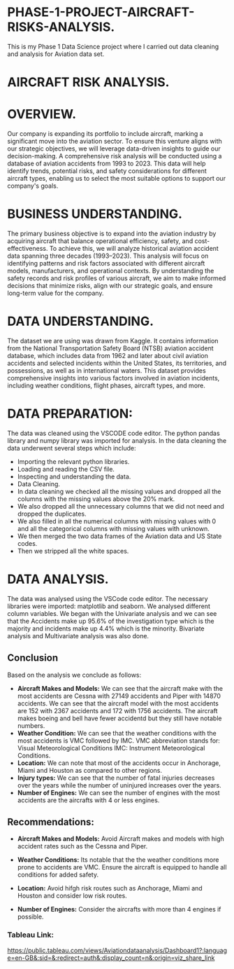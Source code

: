 # PHASE-1-PROJECT-AIRCRAFT-RISKS-ANALYSIS.
This is my Phase 1 Data Science project where I carried out data cleaning and analysis for Aviation data set.
# AIRCRAFT RISK ANALYSIS.
# OVERVIEW.
Our company is expanding its portfolio to include aircraft, marking a significant move into the aviation sector. To ensure this venture aligns with our strategic objectives, we will leverage data-driven insights to guide our decision-making. A comprehensive risk analysis will be conducted using a database of aviation accidents from 1993 to 2023. This data will help identify trends, potential risks, and safety considerations for different aircraft types, enabling us to select the most suitable options to support our company's goals.
# BUSINESS UNDERSTANDING.
The primary business objective is to expand into the aviation industry by acquiring aircraft that balance operational efficiency, safety, and cost-effectiveness. To achieve this, we will analyze historical aviation accident data spanning three decades (1993–2023). This analysis will focus on identifying patterns and risk factors associated with different aircraft models, manufacturers, and operational contexts. By understanding the safety records and risk profiles of various aircraft, we aim to make informed decisions that minimize risks, align with our strategic goals, and ensure long-term value for the company.
# DATA UNDERSTANDING.
The dataset we are using was drawn from Kaggle.
It contains information from the National Transportation Safety Board (NTSB) aviation accident database, which includes data from 1962 and later about civil aviation accidents and selected incidents within the United States, its territories, and possessions, as well as in international waters. This dataset provides comprehensive insights into various factors involved in aviation incidents, including weather conditions, flight phases, aircraft types, and more.
# DATA PREPARATION:
The data was cleaned using the VSCODE code editor.
The python pandas library and numpy library was imported for analysis.
In the data cleaning the data underwent several steps which include:
* Importing the relevant python libraries.
* Loading and reading the CSV file.
* Inspecting and understanding the data.
* Data Cleaning.
* In data cleaning we checked all the missing values and dropped all the columns with the missing values above the 20% mark.
* We also dropped all the unnecessary columns that we did not need and dropped the duplicates.
* We also filled in all the numerical columns with missing values with 0 and all the categorical columns with missing values with unknown.
* We then merged the two data frames of the Aviation data and US State codes.
* Then we stripped all the white spaces.
# DATA ANALYSIS.
The data was analysed using the VSCode code editor.
The necessary libraries were imported: matplotlib and seaborn.
We analysed different column variables.
We began with the Univariate analysis and we can see that the Accidents make up 95.6% of the investigation type  which is the majority and incidents make up 4.4% which is the minority.
Bivariate analysis and Multivariate analysis was also done.
## Conclusion
Based on the analysis we conclude as follows:
- **Aircraft Makes and Models:**
We can see that the aircraft make with the most accidents are Cessna with 27149 accidents and Piper with 14870 accidents.
We can see that the aircraft model with the most accidents are  152 with 2367 accidents and 172 with 1756 accidents.
The aircraft makes boeing and bell have fewer accidentd but they still have notable numbers.
- **Weather Condition:**
We can see that the weather conditions with the most accidents is VMC followed by IMC.
VMC abbreviation stands for: Visual Meteorological Conditions
IMC: Instrument Meteorological Conditions.
- **Location:**
We can note that most of the accidents occur in Anchorage, Miami and Houston as compared to other regions.
- **Injury types:**
We can see that the number of fatal injuries decreases over the years while the number of uninjured increases over the years.
- **Number of Engines:**
We can see the number of engines with the most accidents are the aircrafts with 4 or less engines.
## Recommendations:
- **Aircraft Makes and Models:**
Avoid Aircraft makes and models with high accident rates such as the Cessna and Piper.

- **Weather Conditions:**
Its notable that the the weather conditions more prone to accidents are VMC. Ensure the aircraft is equipped to handle all conditions for added safety.

- **Location:**
Avoid hifgh risk routes such as Anchorage, Miami and Houston and consider low risk routes.

- **Number of Engines:**
Consider the aircrafts with more than 4 engines if possible.

### Tableau Link:
https://public.tableau.com/views/Aviationdataanalysis/Dashboard1?:language=en-GB&:sid=&:redirect=auth&:display_count=n&:origin=viz_share_link
